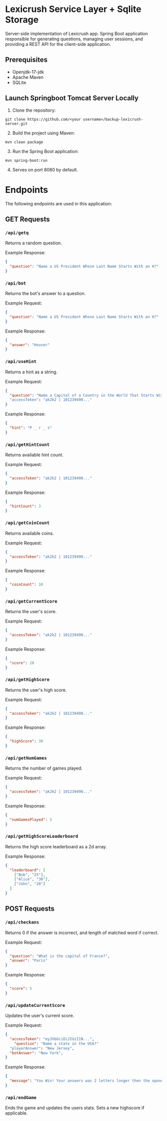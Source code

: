 # Lexicrush Service Layer + Sqlite Storage
Server-side implementation of Lexicrush app. Spring Boot application responsible for generating questions, managing user sessions, and providing a REST API for the client-side application.

## Prerequisites
* Openjdk-17-jdk
* Apache Maven
* SQLite

## Launch Springboot Tomcat Server Locally
1. Clone the repository:
```
git clone https://github.com/<your username>/backup-lexicrush-server.git
```

2. Build the project using Maven:
```
mvn clean package
```

3. Run the Spring Boot application:
```
mvn spring-boot:run
```

4. Serves on port 8080 by default.

# Endpoints

The following endpoints are used in this application:

## GET Requests

### `/api/getq`

Returns a random question.

Example Response:
```json
{
  "question": "Name a US President Whose Last Name Starts With an H?"
}
```

### `/api/bot`

Returns the bot's answer to a question.

Example Request:
```json
{
  "question": "Name a US President Whose Last Name Starts With an H?"
}
```

Example Response:
```json
{
  "answer": "Hoover"
}
```

### `/api/useHint`

Returns a hint as a string.

Example Request:
```json
{
  "question": "Name a Capital of a Country in the World That Starts With a P?"
  "accessToken": "ak2k2 | 101239490..."
}
```

Example Response:
```json
{
  "hint": "P _ r _ s"
}
```

### `/api/getHintCount`

Returns available hint count.

Example Request:
```json
{
  "accessToken": "ak2k2 | 101239490..."
}
```

Example Response:
```json
{
  "hintCount": 3
}
```

### `/api/getCoinCount`

Returns available coins.

Example Request:
```json
{
  "accessToken": "ak2k2 | 101239490..."
}
```

Example Response:
```json
{
  "coinCount": 10
}
```

### `/api/getCurrentScore`

Returns the user's score.

Example Request:
```json
{
  "accessToken": "ak2k2 | 101239490..."
}
```

Example Response:
```json
{
  "score": 20
}
```

### `/api/getHighScore`

Returns the user's high score.

Example Request:
```json
{
  "accessToken": "ak2k2 | 101239490..."
}
```

Example Response:
```json
{
  "highScore": 30
}
```

### `/api/getNumGames`

Returns the number of games played.

Example Request:
```json
{
  "accessToken": "ak2k2 | 101239490..."
}
```

Example Response:
```json
{
  "numGamesPlayed": 5
}
```

### `/api/getHighScoreLeaderboard`

Returns the high score leaderboard as a 2d array.

Example Response:
```json
{
  "leaderboard": [
    ["Bob", "25"],
    ["Alice", "30"],
    ["John", "20"]
  ]
}
```

## POST Requests

### `/api/checkans`

Returns 0 if the answer is incorrect, and length of matched word if correct.

Example Request:
```json
{
  "question": "What is the capital of France?",
  "answer": "Paris"
}
```

Example Response:
```json
{
  "score": 5
}
```

### `/api/updateCurrentScore`

Updates the user's current score.

Example Request:
```json
{
  "accessToken": "eyJhbGciOiJIUzI1N...",
    "question": "Name a state in the USA?"
  "playerAnswer": "New Jersey",
  "botAnswer": "New York",
}
```

Example Response:
```json
{
  "message": "You Win! Your answers was 2 letters longer then the oponents."
}
```

### `/api/endGame`

Ends the game and updates the users stats. Sets a new highscore if applicable.
